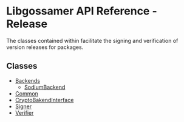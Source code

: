 # Libgossamer API Reference - Release

The classes contained within facilitate the signing and verification of
version releases for packages.

## Classes

* [Backends](Backends)
    * [SodiumBackend](Backends/SodiumBackend.md)
* [Common](Common.md)
* [CryptoBakendInterface](CryptoBackendInterface.md)
* [Signer](Signer.md)
* [Verifier](Verifier.md)
